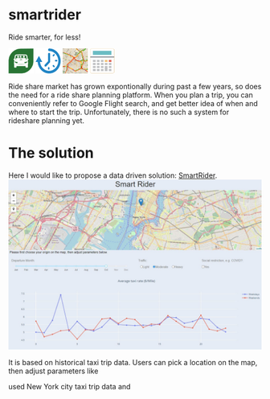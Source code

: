 # smartrider
Ride smarter, for less!

<img src="https://github.com/xfgavin/SmartRider/blob/master/images/rideshare.png?raw=true" width="50px" height="50px">           <img src="https://github.com/xfgavin/SmartRider/blob/master/images/clock_blue.png?raw=true" width="50px" height="50px">           <img src="https://github.com/xfgavin/SmartRider/blob/master/images/traffic.png?raw=true" width="50px" height="50px">           <img src="https://github.com/xfgavin/SmartRider/blob/master/images/calculator.png?raw=true" width="50px" height="50px">

Ride share market has grown expontionally during past a few years, so does the need for a ride share planning platform. When you plan a trip, you can conveniently refer to Google Flight search, and get better idea of when and where to start the trip. Unfortunately, there is no such a system for rideshare planning yet.

# The solution
Here I would like to propose a data driven solution: [SmartRider](https://smartrider.dtrace.net). 
<img src="https://github.com/xfgavin/SmartRider/blob/master/images/snapshot.png?raw=true">

It is based on historical taxi trip data. Users can pick a location on the map, then adjust parameters like 

used New York city taxi trip data and 
